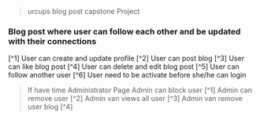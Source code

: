 > urcups blog post capstone Project

### Blog post where user can follow each other and be updated with their connections

[^1] User can create and update profile
[^2] User can post blog
[^3] User can like blog post
[^4] User can delete and edit blog post
[^5] User can follow another user
[^6] User need to be activate before she/he can login

> If have time Administrator Page
> Admin can block user [^1]
> Admin can remove user [^2]
> Admin van views all user [^3]
> Admin van remove user blog [^4]
